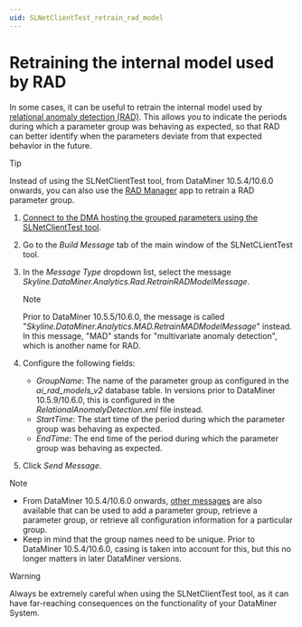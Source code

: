 ```yaml
---
uid: SLNetClientTest_retrain_rad_model
---
```


# Retraining the internal model used by RAD

In some cases, it can be useful to retrain the internal model used by [relational anomaly detection (RAD)](xref:Relational_anomaly_detection). This allows you to indicate the periods during which a parameter group was behaving as expected, so that RAD can better identify when the parameters deviate from that expected behavior in the future.

> [!TIP]
> Instead of using the SLNetClientTest tool, from DataMiner 10.5.4/10.6.0 onwards, you can also use the [RAD Manager](xref:RAD_manager#specifying-the-training-range) app to retrain a RAD parameter group.

1. [Connect to the DMA hosting the grouped parameters using the SLNetClientTest tool](xref:Connecting_to_a_DMA_with_the_SLNetClientTest_tool).

1. Go to the *Build Message* tab of the main window of the SLNetCLientTest tool.

1. In the *Message Type* dropdown list, select the message *Skyline.DataMiner.Analytics.Rad.RetrainRADModelMessage*.

   > [!NOTE]
   > Prior to DataMiner 10.5.5/10.6.0<!--RN 42480-->, the message is called "*Skyline.DataMiner.Analytics.MAD.RetrainMADModelMessage*" instead. In this message, "MAD" stands for "multivariate anomaly detection", which is another name for RAD.

1. Configure the following fields:

   - *GroupName*: The name of the parameter group as configured in the *ai_rad_models_v2* database table. In versions prior to DataMiner 10.5.9/10.6.0, this is configured in the *RelationalAnomalyDetection.xml* file instead.
   - *StartTime*: The start time of the period during which the parameter group was behaving as expected.
   - *EndTime*: The end time of the period during which the parameter group was behaving as expected.

1. Click *Send Message*.

> [!NOTE]
>
> - From DataMiner 10.5.4/10.6.0 onwards, [other messages](xref:SLNetClientTest_managing_RAD_parameter_groups) are also available that can be used to add a parameter group, retrieve a parameter group, or retrieve all configuration information for a particular group.<!-- RN 42181 -->
> - Keep in mind that the group names need to be unique. Prior to DataMiner 10.5.4/10.6.0, casing is taken into account for this, but this no longer matters in later DataMiner versions.<!-- RN 42276 -->

> [!WARNING]
> Always be extremely careful when using the SLNetClientTest tool, as it can have far-reaching consequences on the functionality of your DataMiner System.
